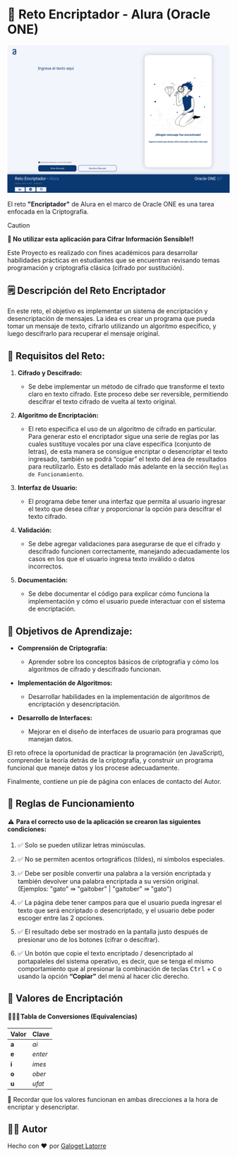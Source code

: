 # 🔐 Reto Encriptador - Alura (Oracle ONE)
![Captura de Pantalla de la página del Encriptador en el Navegador](https://github.com/galoget/Reto-Encriptador-Alura/blob/main/img/cover.png?raw=true)

El reto **"Encriptador"** de Alura en el marco de Oracle ONE es una tarea enfocada en la Criptografía.

> [!CAUTION]
> **🛑 No utilizar esta aplicación para Cifrar Información Sensible!!**
> 
> Este Proyecto es realizado con fines académicos para desarrollar habilidades prácticas en estudiantes que se encuentran revisando temas programación y criptografía clásica (cifrado por sustitución).

## 🗒️ Descripción del Reto Encriptador

En este reto, el objetivo es implementar un sistema de encriptación y desencriptación de mensajes. La idea es crear un programa que pueda tomar un mensaje de texto, cifrarlo utilizando un algoritmo específico, y luego descifrarlo para recuperar el mensaje original. 

## 📝 Requisitos del Reto:

1. **Cifrado y Descifrado:**
   - Se debe implementar un método de cifrado que transforme el texto claro en texto cifrado. Este proceso debe ser reversible, permitiendo descifrar el texto cifrado de vuelta al texto original.

2. **Algoritmo de Encriptación:**
   - El reto especifica el uso de un algoritmo de cifrado en particular. Para generar esto el encriptador sigue una serie de reglas por las cuales sustituye vocales por una clave específica (conjunto de letras), de esta manera se consigue encriptar o desencriptar el texto ingresado, también se podrá “copiar” el texto del área de resultados para reutilizarlo. Esto es detallado más adelante en la sección `Reglas de Funcionamiento`.

3. **Interfaz de Usuario:**
   - El programa debe tener una interfaz que permita al usuario ingresar el texto que desea cifrar y proporcionar la opción para descifrar el texto cifrado.

4. **Validación:**
   - Se debe agregar validaciones para asegurarse de que el cifrado y descifrado funcionen correctamente, manejando adecuadamente los casos en los que el usuario ingresa texto inválido o datos incorrectos.

5. **Documentación:**
   - Se debe documentar el código para explicar cómo funciona la implementación y cómo el usuario puede interactuar con el sistema de encriptación.

## 🎯 Objetivos de Aprendizaje:

- **Comprensión de Criptografía:**
  - Aprender sobre los conceptos básicos de criptografía y cómo los algoritmos de cifrado y descifrado funcionan.

- **Implementación de Algoritmos:**
  - Desarrollar habilidades en la implementación de algoritmos de encriptación y desencriptación.

- **Desarrollo de Interfaces:**
  - Mejorar en el diseño de interfaces de usuario para programas que manejan datos.

El reto ofrece la oportunidad de practicar la programación (en JavaScript), comprender la teoría detrás de la criptografía, y construir un programa funcional que maneje datos y los procese adecuadamente.

Finalmente, contiene un pie de página con enlaces de contacto del Autor.

## 📑 Reglas de Funcionamiento

####  ⚠️  Para el correcto uso de la aplicación se crearon las siguientes condiciones:

1. ✅ Solo se pueden utilizar letras minúsculas.

2. ✅ No se permiten acentos ortográficos (tildes), ni símbolos especiales.

3. ✅ Debe ser posible convertir una palabra a la versión encriptada y también devolver una palabra encriptada a su versión original. (Ejemplos: "gato" ⇛ "gaitober" | "gaitober" ⇛ "gato")

4. ✅ La página debe tener campos para que el usuario pueda ingresar el texto que será encriptado o desencriptado, y el usuario debe poder escoger entre las 2 opciones.

5. ✅ El resultado debe ser mostrado en la pantalla justo después de presionar uno de los botones (cifrar o descifrar).

6. ✅ Un botón que copie el texto encriptado / desencriptado al portapaleles del sistema operativo, es decir, que se tenga el mismo comportamiento que al presionar la combinación de teclas <kbd>Ctrl</kbd> + <kbd>C</kbd> o usando la opción **“Copiar”** del menú al hacer clic derecho.


## 🔏 Valores de Encriptación

####  🕵🏻‍♀️ Tabla de Conversiones (Equivalencias)


|  Valor    | Clave |
| :-------- | :----------- |
| **a** | *ai* |
| **e** | *enter*|
| **i** | *imes* |
| **o** | *ober* |
| **u** | *ufat* |

📌 Recordar que los valores funcionan en ambas direcciones a la hora de encriptar y desencriptar.


## 👨‍💻 Autor
Hecho con  :heart:  por [Galoget Latorre](https://linkedin.com/in/galoget)

